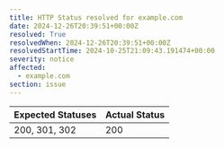 ```yaml
---
title: HTTP Status resolved for example.com
date: 2024-12-26T20:39:51+00:00Z
resolved: True
resolvedWhen: 2024-12-26T20:39:51+00:00Z
resolvedStartTime: 2024-10-25T21:09:43.191474+00:00
severity: notice
affected:
  - example.com
section: issue
---
```


| Expected Statuses | Actual Status  |
|-------------------|----------------|
| 200, 301, 302 | 200 |
